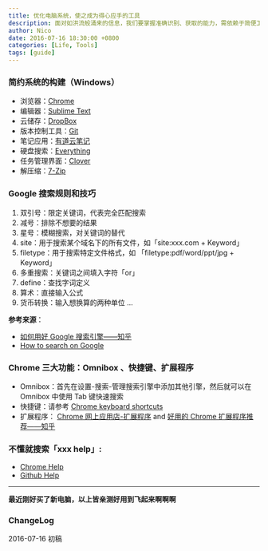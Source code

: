 ```yaml
---
title: 优化电脑系统，使之成为得心应手的工具
description: 面对如洪流般涌来的信息，我们要掌握准确识别、获取的能力，需依赖于简便工具。
author: Nico
date: 2016-07-16 18:30:00 +0800
categories: [Life, Tools]
tags: [guide]
---
```


### 简约系统的构建（Windows）

- 浏览器：[Chrome](https://www.google.com/ncr)
- 编辑器：[Sublime Text](https://www.sublimetext.com/)
- 云储存：[DropBox](https://www.dropbox.com/)
- 版本控制工具：[Git](https://git-scm.com/)
- 笔记应用：[有道云笔记](note.youdao.com/)
- 硬盘搜索：[Everything](https://www.voidtools.com/)
- 任务管理界面：[Clover](ejie.me/)
- 解压缩：[7-Zip](http://www.7-zip.org/)


### Google 搜索规则和技巧

1. 双引号：限定关键词，代表完全匹配搜索
2. 减号：排除不想要的结果
3. 星号：模糊搜索，对关键词的替代
4. site：用于搜索某个域名下的所有文件，如「site:xxx.com + Keyword」
5. filetype：用于搜索特定文件格式，如 「filetype:pdf/word/ppt/jpg + Keyword」
6. 多重搜索：关键词之间填入字符「or」
7. define：查找字词定义
8. 算术：直接输入公式
9. 货币转换：输入想换算的两种单位
...

**参考来源**：

 - [如何用好 Google 搜索引擎——知乎](https://www.zhihu.com/question/20161362)
 - [How to search on Google](https://support.google.com/websearch/answer/134479?hl=en)

### Chrome 三大功能：Omnibox 、快捷键、扩展程序

- Omnibox：首先在设置-搜索-管理搜索引擎中添加其他引擎，然后就可以在 Omnibox 中使用 Tab 键快速搜索
- 快捷键：请参考 [Chrome keyboard shortcuts](https://support.google.com/chrome/answer/157179?hl=en)
- 扩展程序： [Chrome 网上应用店-扩展程序](https://chrome.google.com/webstore/category/extensions?hl=zh-CN) and [好用的 Chrome 扩展程序推荐——知乎](https://www.zhihu.com/question/19594682)

### 不懂就搜索「xxx help」:

- [Chrome Help](https://support.google.com/chrome#topic=)
- [Github Help](https://help.github.com/)

---

**最近刚好买了新电脑，以上皆亲测好用到飞起来啊啊啊**

### ChangeLog

2016-07-16 初稿